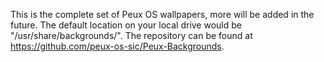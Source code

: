 This is the complete set of Peux OS wallpapers, more will be added in the future. The default location on your local drive would be "/usr/share/backgrounds/".
The repository can be found at https://github.com/peux-os-sic/Peux-Backgrounds.
